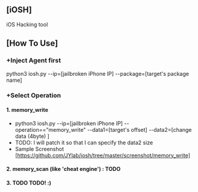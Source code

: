 ## [iOSH]

iOS Hacking tool

## [How To Use]

### +Inject Agent first
python3 iosh.py --ip=[jailbroken iPhone IP]  --package=[target's package name]

### +Select Operation
#### 1. memory_write
- python3 iosh.py --ip=[jailbroken iPhone IP] --operation=="memory_write" --data1=[target's offset] --data2=[change data (4byte) ] 
- TODO: I will patch it so that I can specify the data2 size
- Sample Screenshot [https://github.com/JYlab/iosh/tree/master/screenshot/memory_write]

#### 2. memory_scan (like 'cheat engine') : TODO


#### 3. TODO TODO!  :)
